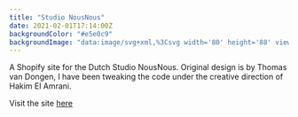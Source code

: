 ```yaml
---
title: "Studio NousNous"
date: 2021-02-01T17:14:00Z
backgroundColor: "#e5e0c9"
backgroundImage: "data:image/svg+xml,%3Csvg width='80' height='88' viewBox='0 0 80 88' xmlns='http://www.w3.org/2000/svg'%3E%3Cpath d='M22 21.91V26h-2c-9.94 0-18 8.06-18 18 0 9.943 8.058 18 18 18h2v4.09c8.012.722 14.785 5.738 18 12.73 3.212-6.99 9.983-12.008 18-12.73V62h2c9.94 0 18-8.06 18-18 0-9.943-8.058-18-18-18h-2v-4.09c-8.012-.722-14.785-5.738-18-12.73-3.212 6.99-9.983 12.008-18 12.73zM54 58v4.696c-5.574 1.316-10.455 4.428-14 8.69-3.545-4.262-8.426-7.374-14-8.69V58h-5.993C12.27 58 6 51.734 6 44c0-7.732 6.275-14 14.007-14H26v-4.696c5.574-1.316 10.455-4.428 14-8.69 3.545 4.262 8.426 7.374 14 8.69V30h5.993C67.73 30 74 36.266 74 44c0 7.732-6.275 14-14.007 14H54zM42 88c0-9.94 8.06-18 18-18h2v-4.09c8.016-.722 14.787-5.738 18-12.73v7.434c-3.545 4.262-8.426 7.374-14 8.69V74h-5.993C52.275 74 46 80.268 46 88h-4zm-4 0c0-9.943-8.058-18-18-18h-2v-4.09c-8.012-.722-14.785-5.738-18-12.73v7.434c3.545 4.262 8.426 7.374 14 8.69V74h5.993C27.73 74 34 80.266 34 88h4zm4-88c0 9.943 8.058 18 18 18h2v4.09c8.012.722 14.785 5.738 18 12.73v-7.434c-3.545-4.262-8.426-7.374-14-8.69V14h-5.993C52.27 14 46 7.734 46 0h-4zM0 34.82c3.213-6.992 9.984-12.008 18-12.73V18h2c9.94 0 18-8.06 18-18h-4c0 7.732-6.275 14-14.007 14H14v4.696c-5.574 1.316-10.455 4.428-14 8.69v7.433z' fill='%2355245a' fill-opacity='1' fill-rule='evenodd'/%3E%3C/svg%3E"
---
```

A Shopify site for the Dutch Studio NousNous. Original design is by Thomas van Dongen, I have been tweaking the code under the creative direction of Hakim El Amrani.  

Visit the site [here](https://studionousnous.nl/)


